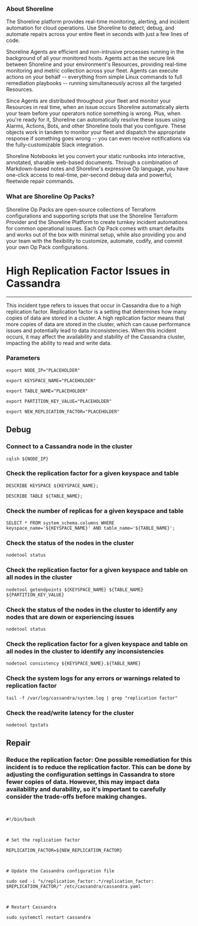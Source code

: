 
### About Shoreline
The Shoreline platform provides real-time monitoring, alerting, and incident automation for cloud operations. Use Shoreline to detect, debug, and automate repairs across your entire fleet in seconds with just a few lines of code.

Shoreline Agents are efficient and non-intrusive processes running in the background of all your monitored hosts. Agents act as the secure link between Shoreline and your environment's Resources, providing real-time monitoring and metric collection across your fleet. Agents can execute actions on your behalf -- everything from simple Linux commands to full remediation playbooks -- running simultaneously across all the targeted Resources.

Since Agents are distributed throughout your fleet and monitor your Resources in real time, when an issue occurs Shoreline automatically alerts your team before your operators notice something is wrong. Plus, when you're ready for it, Shoreline can automatically resolve these issues using Alarms, Actions, Bots, and other Shoreline tools that you configure. These objects work in tandem to monitor your fleet and dispatch the appropriate response if something goes wrong -- you can even receive notifications via the fully-customizable Slack integration.

Shoreline Notebooks let you convert your static runbooks into interactive, annotated, sharable web-based documents. Through a combination of Markdown-based notes and Shoreline's expressive Op language, you have one-click access to real-time, per-second debug data and powerful, fleetwide repair commands.

### What are Shoreline Op Packs?
Shoreline Op Packs are open-source collections of Terraform configurations and supporting scripts that use the Shoreline Terraform Provider and the Shoreline Platform to create turnkey incident automations for common operational issues. Each Op Pack comes with smart defaults and works out of the box with minimal setup, while also providing you and your team with the flexibility to customize, automate, codify, and commit your own Op Pack configurations.

# High Replication Factor Issues in Cassandra
---

This incident type refers to issues that occur in Cassandra due to a high replication factor. Replication factor is a setting that determines how many copies of data are stored in a cluster. A high replication factor means that more copies of data are stored in the cluster, which can cause performance issues and potentially lead to data inconsistencies. When this incident occurs, it may affect the availability and stability of the Cassandra cluster, impacting the ability to read and write data.

### Parameters
```shell
export NODE_IP="PLACEHOLDER"

export KEYSPACE_NAME="PLACEHOLDER"

export TABLE_NAME="PLACEHOLDER"

export PARTITION_KEY_VALUE="PLACEHOLDER"

export NEW_REPLICATION_FACTOR="PLACEHOLDER"
```

## Debug

### Connect to a Cassandra node in the cluster
```shell
cqlsh ${NODE_IP}
```

### Check the replication factor for a given keyspace and table
```shell
DESCRIBE KEYSPACE ${KEYSPACE_NAME};

DESCRIBE TABLE ${TABLE_NAME};
```

### Check the number of replicas for a given keyspace and table
```shell
SELECT * FROM system_schema.columns WHERE keyspace_name='${KEYSPACE_NAME}' AND table_name='${TABLE_NAME}';
```

### Check the status of the nodes in the cluster
```shell
nodetool status
```

### Check the replication factor for a given keyspace and table on all nodes in the cluster
```shell
nodetool getendpoints ${KEYSPACE_NAME} ${TABLE_NAME} ${PARTITION_KEY_VALUE}
```

### Check the status of the nodes in the cluster to identify any nodes that are down or experiencing issues
```shell
nodetool status
```

### Check the replication factor for a given keyspace and table on all nodes in the cluster to identify any inconsistencies
```shell
nodetool consistency ${KEYSPACE_NAME}.${TABLE_NAME}
```

### Check the system logs for any errors or warnings related to replication factor
```shell
tail -f /var/log/cassandra/system.log | grep "replication factor"
```

### Check the read/write latency for the cluster
```shell
nodetool tpstats
```

## Repair

### Reduce the replication factor: One possible remediation for this incident is to reduce the replication factor. This can be done by adjusting the configuration settings in Cassandra to store fewer copies of data. However, this may impact data availability and durability, so it's important to carefully consider the trade-offs before making changes.
```shell


#!/bin/bash



# Set the replication factor

REPLICATION_FACTOR=${NEW_REPLICATION_FACTOR}



# Update the Cassandra configuration file

sudo sed -i "s/replication_factor:.*/replication_factor: $REPLICATION_FACTOR/" /etc/cassandra/cassandra.yaml



# Restart Cassandra

sudo systemctl restart cassandra


```